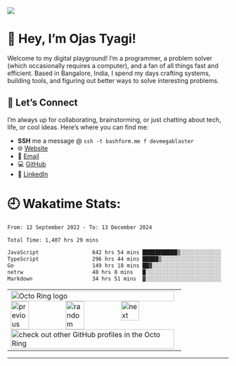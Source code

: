[![](https://visitcount.itsvg.in/api?id=MEGA-BLASTER2004&icon=5&color=0)](https://visitcount.itsvg.in)

# 🚀 Hey, I’m Ojas Tyagi!

Welcome to my digital playground! I’m a programmer, a problem solver (which occasionally requires a computer), and a fan of all things fast and efficient. Based in Bangalore, India, I spend my days crafting systems, building tools, and figuring out better ways to solve interesting problems.

## 🌌 Let’s Connect  

I’m always up for collaborating, brainstorming, or just chatting about tech, life, or cool ideas. Here’s where you can find me:  

- **SSH** me a message @ `ssh -t bashform.me f devmegablaster`
- 🌐 [Website](https://megablaster.dev)  
- 📧 [Email](mailto:ojas@megablaster.dev)  
- 💻 [GitHub](https://github.com/devmegablaster)  
- 🔗 [LinkedIn](https://www.linkedin.com/in/ojastyagi)  

# 🕘 Wakatime Stats:

<!--START_SECTION:waka-->

```txt
From: 12 September 2022 - To: 13 December 2024

Total Time: 1,407 hrs 29 mins

JavaScript                 642 hrs 54 mins ███████████▒░░░░░░░░░░░░░   45.68 %
TypeScript                 296 hrs 44 mins █████▒░░░░░░░░░░░░░░░░░░░   21.08 %
Go                         149 hrs 18 mins ██▓░░░░░░░░░░░░░░░░░░░░░░   10.61 %
netrw                      48 hrs 8 mins   █░░░░░░░░░░░░░░░░░░░░░░░░   03.42 %
Markdown                   34 hrs 51 mins  ▓░░░░░░░░░░░░░░░░░░░░░░░░   02.48 %
```

<!--END_SECTION:waka-->

<table><tbody><tr><td><a href="https://octo-ring.com/"><img src="https://octo-ring.com/static/img/widget/top.png" width="99%" alt="Octo Ring logo" align="top"></a><br><a href="https://octo-ring.com/p/devmegablaster/prev"><img src="https://octo-ring.com/static/img/widget/prev.png" width="33%" alt="previous" align="top" title="previous profile"></a><a href="https://octo-ring.com/p/devmegablaster/random"><img src="https://octo-ring.com/static/img/widget/random.png" width="33%" alt="random" align="top" title="random profile"></a><a href="https://octo-ring.com/p/devmegablaster/next"><img src="https://octo-ring.com/static/img/widget/next.png" width="33%" alt="next" align="top" title="next profile"></a><br><a href="https://octo-ring.com/"><img src="https://octo-ring.com/static/img/widget/bottom.png" width="99%" alt="check out other GitHub profiles in the Octo Ring" align="top"></a></td></tr></tbody></table>

---
